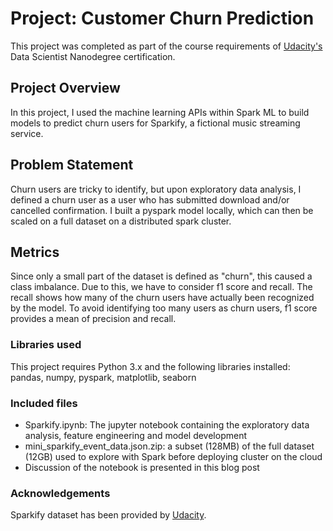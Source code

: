 # Project: Customer Churn Prediction 

This project was completed as part of the course requirements of [Udacity's](https://www.udacity.com/) Data Scientist Nanodegree certification.

## Project Overview
In this project, I used the machine learning APIs within Spark ML to build models to predict churn users for Sparkify, a fictional 
music streaming service.  

## Problem Statement 
Churn users are tricky to identify, but upon exploratory data analysis, I defined a churn user as a user who has 
submitted download and/or cancelled confirmation. I built a pyspark model locally, which can then be scaled on a full dataset on a 
distributed spark cluster. 

## Metrics 
Since only a small part of the dataset is defined as "churn", this caused a class imbalance. Due to this, we have to consider f1 score and recall. 
The recall shows how many of the churn users have actually been recognized by the model. To avoid identifying too many users as churn users, 
f1 score provides a mean of precision and recall. 

### Libraries used
This project requires Python 3.x and the following libraries installed: 
pandas, numpy, pyspark, matplotlib, seaborn

### Included files
* Sparkify.ipynb: The jupyter notebook containing the exploratory data analysis, feature engineering and model development
* mini_sparkify_event_data.json.zip: a subset (128MB) of the full dataset (12GB) used to explore with Spark before deploying cluster on the cloud
* Discussion of the notebook is presented in this blog post

### Acknowledgements
Sparkify dataset has been provided by [Udacity](https://www.udacity.com/).
